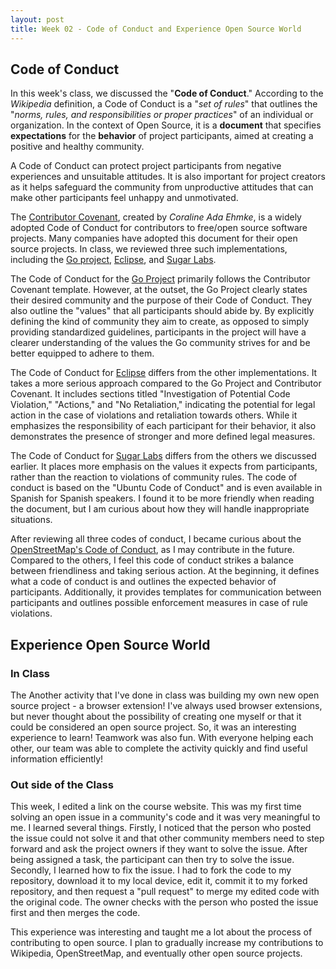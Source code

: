 ```yaml
---
layout: post
title: Week 02 - Code of Conduct and Experience Open Source World
---
```


## Code of Conduct

In this week's class, we discussed the "**Code of Conduct**." According to the _Wikipedia_ definition, a Code of Conduct is a "_set of rules_" that outlines the "_norms, rules, and responsibilities or proper practices_" of an individual or organization. In the context of Open Source, it is a **document** that specifies **expectations** for the **behavior** of project participants, aimed at creating a positive and healthy community.

<!--more-->

A Code of Conduct can protect project participants from negative experiences and unsuitable attitudes. It is also important for project creators as it helps safeguard the community from unproductive attitudes that can make other participants feel unhappy and unmotivated.

The [Contributor Covenant](https://www.contributor-covenant.org/), created by _Coraline Ada Ehmke_, is a widely adopted Code of Conduct for contributors to free/open source software projects. Many companies have adopted this document for their open source projects. In class, we reviewed three such implementations, including the [Go project](https://go.dev/conduct), [Eclipse](https://www.eclipse.org/org/documents/Community_Code_of_Conduct.php), and [Sugar Labs](https://wiki.sugarlabs.org/go/Sugar_Labs/Legal/Code_of_Conduct).

The Code of Conduct for the [Go Project](https://go.dev/conduct) primarily follows the Contributor Covenant template. However, at the outset, the Go Project clearly states their desired community and the purpose of their Code of Conduct. They also outline the "values" that all participants should abide by. By explicitly defining the kind of community they aim to create, as opposed to simply providing standardized guidelines, participants in the project will have a clearer understanding of the values the Go community strives for and be better equipped to adhere to them.

The Code of Conduct for [Eclipse](https://www.eclipse.org/org/documents/Community_Code_of_Conduct.php) differs from the other implementations. It takes a more serious approach compared to the Go Project and Contributor Covenant. It includes sections titled "Investigation of Potential Code Violation," "Actions," and "No Retaliation," indicating the potential for legal action in the case of violations and retaliation towards others. While it emphasizes the responsibility of each participant for their behavior, it also demonstrates the presence of stronger and more defined legal measures.

The Code of Conduct for [Sugar Labs](https://wiki.sugarlabs.org/go/Sugar_Labs/Legal/Code_of_Conduct) differs from the others we discussed earlier. It places more emphasis on the values it expects from participants, rather than the reaction to violations of community rules. The code of conduct is based on the "Ubuntu Code of Conduct" and is even available in Spanish for Spanish speakers. I found it to be more friendly when reading the document, but I am curious about how they will handle inappropriate situations.

After reviewing all three codes of conduct, I became curious about the [OpenStreetMap's Code of Conduct](<https://wiki.openstreetmap.org/wiki/Community_Code_of_Conduct_(Draft)>), as I may contribute in the future. Compared to the others, I feel this code of conduct strikes a balance between friendliness and taking serious action. At the beginning, it defines what a code of conduct is and outlines the expected behavior of participants. Additionally, it provides templates for communication between participants and outlines possible enforcement measures in case of rule violations.

## Experience Open Source World

### In Class

The Another activity that I've done in class was building my own new open source project - a browser extension! I've always used browser extensions, but never thought about the possibility of creating one myself or that it could be considered an open source project. So, it was an interesting experience to learn! Teamwork was also fun. With everyone helping each other, our team was able to complete the activity quickly and find useful information efficiently!

### Out side of the Class

This week, I edited a link on the course website. This was my first time solving an open issue in a community's code and it was very meaningful to me. I learned several things. Firstly, I noticed that the person who posted the issue could not solve it and that other community members need to step forward and ask the project owners if they want to solve the issue. After being assigned a task, the participant can then try to solve the issue. Secondly, I learned how to fix the issue. I had to fork the code to my repository, download it to my local device, edit it, commit it to my forked repository, and then request a "pull request" to merge my edited code with the original code. The owner checks with the person who posted the issue first and then merges the code.

This experience was interesting and taught me a lot about the process of contributing to open source. I plan to gradually increase my contributions to Wikipedia, OpenStreetMap, and eventually other open source projects.
